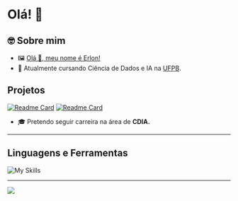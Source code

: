 <h1>Olá! 👋</h1>

<h2> 🤓 Sobre mim </h2>

- 🖼️ [Olá 👋, meu nome é Erlon!](https://github.com/erlonL/erlonL/blob/main/readme.svg)
- 🤖 Atualmente cursando Ciência de Dados e IA na [UFPB](http://ci.ufpb.br/).

<h2>Projetos</h2>

[![Readme Card](https://github-readme-stats.vercel.app/api/pin/?username=erlonl&repo=ProjetoCUCA)](https://github.com/erlonL/ProjetoCUCA)
[![Readme Card](https://github-readme-stats.vercel.app/api/pin/?username=erlonl&repo=Projeto-ICD)](https://github.com/erlonL/Projeto-ICD)
  
- 🎓 Pretendo seguir carreira na área de <b>CDIA.</b>

----

## Linguagens e Ferramentas
![My Skills](https://skills.thijs.gg/icons?i=python,selenium,c,html,css,latex,md,vscode,bash,vim,git,github&theme=light)

---

<a href="https://visitcount.itsvg.in">
  <img src="https://visitcount.itsvg.in/api?id=erlonL&label=Profile%20Views&pretty=false" />
</a>
